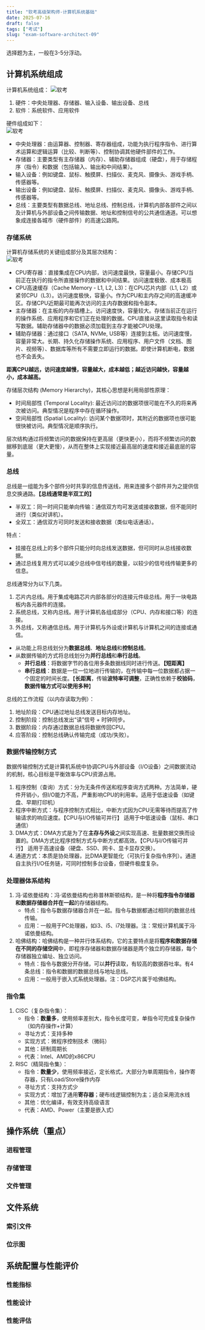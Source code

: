 ```yaml
---
title: "软考高级架构师-计算机系统基础"
date: 2025-07-16
draft: false
tags: ["考试"]
slug: "exam-software-architect-09"
---
```


选择题为主，一般在3-5分浮动。

## 计算机系统组成
计算机系统组成：
![软考](/posts/annex/images/essays/软考-116.png)
1. 硬件：中央处理器、存储器、输入设备、输出设备、总线
2. 软件：系统软件、应用软件

硬件组成如下：<br>
![软考](/posts/annex/images/essays/软考-117.png)
- 中央处理器：由运算器、控制器、寄存器组成，功能为执行程序指令、进行算术运算和逻辑运算（比较、判断等）、控制协调其他硬件部件的工作。
- 存储器：主要类型有主存储器（内存）、辅助存储器组成（硬盘），用于存储程序（指令）和数据（包括输入、输出和中间结果）。
- 输入设备：例如键盘、鼠标、触摸屏、扫描仪、麦克风、摄像头、游戏手柄、传感器等。
- 输出设备：例如键盘、鼠标、触摸屏、扫描仪、麦克风、摄像头、游戏手柄、传感器等。
- 总线：主要类型有数据总线、地址总线、控制总线，计算机内部各部件之间以及计算机与外部设备之间传输数据、地址和控制信号的公共通信通道。可以想象成连接各城市（硬件部件）的高速公路网。

### 存储系统
计算机存储系统的关键组成部分及其层次结构：<br>
![软考](/posts/annex/images/essays/软考-118.png)
- CPU寄存器：直接集成在CPU内部，访问速度最快，容量最小。存储CPU当前正在执行的指令所直接操作的数据和中间结果。访问速度极致、成本极高
- CPU高速缓存（Cache Memory - L1, L2, L3)：在CPU芯片内部（L1, L2）或紧邻CPU（L3）。访问速度极快，容量小。作为CPU和主内存之间的高速缓冲区。存储CPU近期最可能再次访问的主内存数据和指令副本。
- 主存储器：在主板的内存插槽上。访问速度快，容量较大。存储当前正在运行的操作系统、应用程序和它们正在处理的数据。CPU直接从这里读取指令和读写数据。辅助存储器中的数据必须加载到主存才能被CPU处理。
- 辅助存储器：通过接口（SATA, NVMe, USB等）连接到主板。访问速度慢，容量非常大。长期、持久化存储操作系统、应用程序、用户文件（文档、图片、视频等）、数据库等所有不需要立即运行的数据。即使计算机断电，数据也不会丢失。

**距离CPU越远，访问速度越慢，容量越大，成本越低；越近访问越快，容量越小，成本越高。**

存储层次结构 (Memory Hierarchy)，其核心思想是利用局部性原理：
- 时间局部性 (Temporal Locality): 最近访问过的数据项很可能在不久的将来再次被访问。典型情况是程序中存在循环操作。
- 空间局部性 (Spatial Locality): 访问某个数据项时，其附近的数据项也很可能很快被访问。典型情况是顺序执行。

层次结构通过将频繁访问的数据保持在更高层（更快更小），而将不频繁访问的数据移到底层（更大更慢），从而在整体上实现接近最高层的速度和接近最底层的容量。

### 总线
总线是一组能为多个部件分时共享的信息传送线，用来连接多个部件并为之提供信息交换通路。**【总线通常是半双工的】**
- 半双工：同一时间只能单向传输：通信双方均可发送或接收数据，但不能同时进行（类似对讲机）。
- 全双工：通信双方可同时发送和接收数据（类似电话通话）。

特点：
- 挂接在总线上的多个部件只能分时向总线发送数据，但可同时从总线接收数据。
- 通过总线复用方式可以减少总线中信号线的数量，以较少的信号线传输更多的信息。

总线通常分为以下几类。
1. 芯片内总线。用于集成电路芯片内部各部分的连接元件级总线。用于一块电路板内各元器件的连接。
2. 系统总线，又称内总线。用于计算机各组成部分（CPU、内存和接口等）的连接。
3. 外总线，又称通信总线。用于计算机与外设或计算机与计算机之间的连接或通信。

- 从功能上将总线划分为**数据总线**、**地址总线**和**控制总线**。
- 从数据传输的方式将总线划分为**并行总线**和**串行总线**。
  - **并行总线**：将数据字节的各位用多条数据线同时进行传送。**【短距离】**
  - **串行总线**：数据是一位一位地进行传输的，在传输中每一位数据都占据一个固定的时间长度。【**长距离**，传输**波特率可调整**，正确性依赖于**校验码**，**数据传输方式可以使用多种**】

总线的工作流程（以内存读取为例）：
1. 地址阶段：CPU通过地址总线发送目标内存地址。
2. 控制阶段：控制总线发出“读”信号 + 时钟同步。
3. 数据阶段：内存通过数据总线将数据传回CPU。
4. 应答阶段：控制总线确认传输完成（成功/失败）。

### 数据传输控制方式
数据传输控制方式是计算机系统中协调CPU与外部设备（I/O设备）之间数据流动的机制，核心目标是平衡效率与CPU资源占用。

1. 程序控制（查询）方式：分为无条件传送和程序查询方式两种。方法简单，硬件开销小，但I/O能力不高，严重影响CPU的利用率。适用于低速设备（如键盘、早期打印机）
2. 程序中断方式：与程序控制方式相比，中断方式因为CPU无需等待而提高了传输请求的响应速度。【CPU与I/O传输可并行】 适用于中低速设备（鼠标、串口通信）
3. DMA方式：DMA方式是为了在**主存与外设**之间实现高速、批量数据交换而设置的。DMA方式比程序控制方式与中断方式都高效。【CPU与I/O传输可并行】 适用于高速设备（硬盘、SSD、网卡、显卡显存交换）。
4. 通道方式：本质是协处理器，比DMA更智能化（可执行复杂指令序列）。通道自主执行I/O任务链，可同时控制多台设备，但硬件极度复杂。

### 处理器体系结构
1. 冯·诺依曼结构：冯·诺依曼结构也称普林斯顿结构，是一种将**程序指令存储器和数据存储器合并在一起**的存储器结构。
   - 特点：指令与数据存储器合并在一起。指令与数据都通过相同的数据总线传输。
   - 应用：一般用于PC处理器，如i3、i5、i7处理器。注：常规计算机属于冯·诺依曼结构。
2. 哈佛结构：哈佛结构是一种并行体系结构，它的主要特点是将**程序和数据存储在不同的存储空间**中，即程序存储器和数据存储器是两个独立的存储器，每个存储器独立编址、独立访问。
   - 特点：指令与数据分开存储，可以**并行**读取，有较高的数据吞吐率。有4条总线：指令和数据的数据总线与地址总线。
   - 应用：一般用于嵌入式系统处理器。注：DSP芯片属于哈佛结构。

### 指令集
1. CISC（复杂指令集）：
   - 指令：**数量多**，使用频率差别大，指令长度可变，单指令可完成复杂操作（如内存操作+计算）
   - 寻址方式：支持多种
   - 实现方式：微程序控制技术（微码）
   - 其他：研制周期长
   - 代表：Intel、AMD的x86CPU
2. RISC（精简指令集）：
   - 指令：**数量少**，使用频率接近，定长格式，大部分为单周期指令，操作寄存器，只有Load/Store操作内存
   - 寻址方式：支持方式少
   - 实现方式：增加了通用**寄存器**；硬布线逻辑控制为主；适合采用流水线
   - 其他：优化编译，有效支持高级语言
   - 代表：AMD、Power（主要是嵌入式）

## 操作系统（重点）


### 进程管理
### 存储管理
### 文件管理

## 文件系统

### 索引文件
### 位示图

## 系统配置与性能评价

### 性能指标
### 性能设计 
### 性能评估



